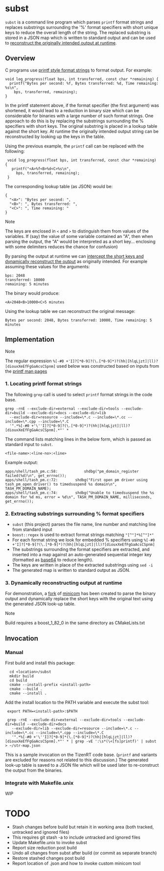 # subst

 `subst` is a command line program which parses `printf` format strings and replaces substrings surrounding the '%' format specifiers with short unique keys to reduce the overall length of the string. The replaced substring is stored in a JSON map which is written to standard output and can be used to [reconstruct the originally intended output at runtime](https://github.ecodesamsung.com/agnel-kurian/minicom-subst2).

## Overview

 C programs use [printf style format strings](https://man7.org/linux/man-pages/man3/fprintf.3.html#DESCRIPTION) to format output. For example:
 
 ```
 void log_progress(float bps, int transferred, const char *remaining) {
   printf("Bytes per second: %f, Bytes transferred: %d, Time remaining: %s\n",
     bps, transferred, remaining);
 }
 ```
 
 In the printf statement above, if the format specifier (the first argument) was shortened, it would lead to a reduction in binary size which can be considerable for binaries with a large number of such format strings. One approach to do this is by replacing the substrings surrounding the % specifiers with short keys. The original substring is placed in a lookup table against the short key. At runtime the originally intended output string can be reconstructed by looking up the keys in the table.
 
Using the previous example, the `printf` call can be replaced with the following:
 
```
 void log_progress(float bps, int transferred, const char *remaining) {
   printf("<A>%f<B>%d<C>%s\n",
     bps, transferred, remaining);
 }
 ```

The corresponding lookup table (as JSON) would be:
 ```
 {
   "<A>": "Bytes per second: ",
   "<B>": ", Bytes transferred: ",
   "<C>": ", Time remaining: "
 }
 ```
 
> [!NOTE]
> The keys are enclosed in `<` and `>` to distinguish them from values of the variables. If (say) the value of some variable contained an "A", then when parsing the output, the "A" would be interpreted as a short key... enclosing with some delimiters reduces the chance for confusion)

By parsing the output at runtime we can [intercept the short keys and dynamically reconstruct the output](https://github.ecodesamsung.com/agnel-kurian/minicom-subst2) as originally intended. For example assuming these values for the arguments:
```
bps: 2048
transferred: 10000
remaining: 5 minutes
```

The binary would produce:
```
<A>2048<B>10000<C>5 minutes
```
 
Using the lookup table we can reconstruct the original message:
```
Bytes per second: 2048, Bytes transferred: 10000, Time remaining: 5 minutes
```

## Implementation

> [!NOTE]
> The regular expression `%[-#0 +'I]?[*0-9]?(\.[*0-9]*)?(hh|[hlqLjzt]|ll)?[diouxXeEfFgGaAcsCSpnm]` used below was constructed based on inputs from the [printf man pages](https://man7.org/linux/man-pages/man3/fprintf.3.html#DESCRIPTION)

### 1. Locating printf format strings

The following `grep` call is used to select `printf` format strings in the code base.

```
grep -rnE --exclude-dir=external --exclude-dir=tools --exclude-dir=build --exclude-dir=docs --exclude-dir=lib
  --exclude-dir=resource --include=\*.c --include=\*.cc --include=\*.cpp --include=\*.C 
  '".*%[-#0 +'\''I]?[*0-9]?(\.[*0-9]*)?(hh|[hlqLjzt]|ll)?[diouxXeEfFgGaAcsCSpnm].*"' *
```

The command lists matching lines in the below form, which is passed as standard input to `subst`.
```
<file-name>:<line-no>:<line>
```

Example output:
```
apps/shell/tash_pm.c:58:            shdbg("pm_domain_register failed(%d)\n", get_errno());
apps/shell/tash_pm.c:72:        shdbg("First open pm driver using tash_pm_open_driver() to timedsuspend %s domain\n", TASH_PM_DOMAIN_NAME);
apps/shell/tash_pm.c:74:        shdbg("Unable to timedsuspend the %s domain for %d ms, error = %d\n", TASH_PM_DOMAIN_NAME, milliseconds, get_errno());
```
    
### 2. Extracting substrings surrounding % format specifiers

 - `subst` (this project) parses the file name, line number and matching line from standard input
 - `boost::regex` is used to extract format strings matching `"[^"]*%[^"]*"`
 - For each format string we look for embedded % specifiers using `%[-#0 +'I]?[*0-9]?(\.[*0-9]*)?(hh|[hlqLjzt]|ll)?[diouxXeEfFgGaAcsCSpnm]`
 - The substrings surrounding the format specifiers are extracted, and inserted into a map against an auto-generated sequential integer key (formatted as [base64](https://en.wikipedia.org/wiki/Base64) to reduce length).
 - The keys are written in place of the extracted substrings using `sed -i`
 - The generated map is written to standard output as JSON.

### 3. Dynamically reconstructing output at runtime

For demonstration, a [fork](https://github.ecodesamsung.com/agnel-kurian/minicom-subst2) of [minicom](https://en.wikipedia.org/wiki/Minicom) has been created to parse the binary output and dynamically replace the short keys with the original text using the generated JSON look-up table.

> [!NOTE]
> Build requires a boost_1_82_0 in the same directory as CMakeLists.txt

## Invocation

### Manual

First build and install this package:

```
  cd <location>/subst
  mkdir build
  cd build
  cmake --install-prefix <install-path>
  cmake --build .
  cmake --install .

```

Add the install location to the PATH variable and execute the subst tool:
```
 export PATH=<install-path>:$PATH

 grep -rnE --exclude-dir=external --exclude-dir=tools --exclude-dir=build --exclude-dir=docs 
   --exclude-dir=lib --exclude-dir=resource --include=\*.c --include=\*.cc --include=\*.cpp --include=\*.C 
   '".*%[-#0 +'\''I]?[*0-9]*(\.[*0-9]*)?(hh|[hlqLjzt]|ll)?[diouxXeEfFgGaAcsCSpnm].*"' * | grep -vE ':\s*(\<[fs]printf)' | subst > ~/str-map.json 
```
This is a sample invocation on the TizenRT code base. (`printf` and variants are excluded for reasons not related to this discussion.) The generated look-up table is saved to a JSON file which will be used later to re-construct the output from the binaries.

### Integrate with Makefile.unix

WIP

TODO
====

 - Stash changes before build but retain it in working area (both tracked, untracked and ignored files)
 - This requires git stash -a to include untracked and ignored files
 - Update Makefile.unix to invoke subst
 - Report size reduction post build
 - Undo all changes from subst after build (or commit as separate branch)
 - Restore stashed changes post build
 - Report location of .json and how to invoke custom minicom tool


